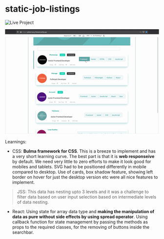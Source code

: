 # static-job-listings

![Live Project](https://gifted-borg-fb4add.netlify.app/)

![Alt Link](https://github.com/venky4c/static-job-listings/blob/master/dist/src/JobListings.gif)

Learnings:
- CSS: **Bulma framework for CSS**. This is a breeze to implement and has a very short learning curve. The best part is that it is **web 
responseive** by default. We need very little to zero efforts to make it look good for mobiles and tablets.
SVG had to be positioned differently in mobile compared to desktop. Use of cards, box shadow feature, showing left border 
on hover for just the desktop version etc were all nice features to implement.
> JSS: This data has nesting upto 3 levels and it was a challenge to filter data based on user input selection based on intermediate
levels of data nesting.
- React: Using state for array data type and **making the manipulation of data as pure without side effects by using spread operator**.
Using callback function for state management by passing the methods as props to the required classes, for the removing of buttons inside
the searchbar.
